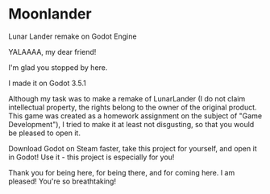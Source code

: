 # Moonlander
Lunar Lander remake on Godot Engine

YALAAAA, my dear friend!

I'm glad you stopped by here.

I made it on Godot 3.5.1

Although my task was to make a remake of LunarLander (I do not claim intellectual property, the rights belong to the owner of the original product. This game was created as a homework assignment on the subject of "Game Development"), I tried to make it at least not disgusting, so that you would be pleased to open it.

Download Godot on Steam faster, take this project for yourself, and open it in Godot! Use it - this project is especially for you!

Thank you for being here, for being there, and for coming here. I am pleased! You're so breathtaking!
